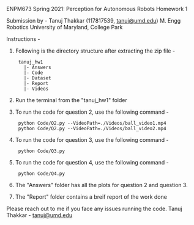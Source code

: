 
ENPM673 Spring 2021: Perception for Autonomous Robots
Homework 1

Submission by - 
Tanuj Thakkar (117817539, tanuj@umd.edu)
M. Engg Robotics
University of Maryland, College Park


Instructions -

1. Following is the directory structure after extracting the zip file -

        tanuj_hw1
          |- Answers
          |- Code
          |- Dataset
          |- Report
          |- Videos

2. Run the terminal from the "tanuj_hw1" folder

3. To run the code for question 2, use the following command -
    
        python Code/Q2.py --VideoPath=./Videos/ball_video1.mp4
        python Code/Q2.py --VideoPath=./Videos/ball_video2.mp4

4. To run the code for question 3, use the following command -

        python Code/Q3.py

5. To run the code for question 4, use the following command -

        python Code/Q4.py

6. The "Answers" folder has all the plots for question 2 and question 3.

7. The "Report" folder contains a breif report of the work done


Please reach out to me if you face any issues running the code.
Tanuj Thakkar - tanuj@umd.edu